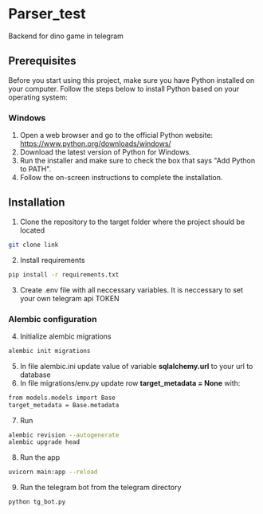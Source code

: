 # Parser_test

Backend for dino game in telegram

## Prerequisites

Before you start using this project, make sure you have Python installed on your computer. Follow the steps below to install Python based on your operating system:

### Windows

1. Open a web browser and go to the official Python website: https://www.python.org/downloads/windows/
2. Download the latest version of Python for Windows.
3. Run the installer and make sure to check the box that says "Add Python to PATH".
4. Follow the on-screen instructions to complete the installation.
## Installation

1. Сlone the repository to the target folder where the project should be located

```bash
git clone link
```

2. Install requirements

```bash
pip install -r requirements.txt
```

3. Create .env file with all neccessary variables. It is neccessary to set your own telegram api TOKEN

### Alembic configuration
4. Initialize alembic migrations

```bash
alembic init migrations
```

5. In file alembic.ini update value of variable **sqlalchemy.url** to your url to database
6. In file migrations/env.py update row **target_metadata = None** with:
```bash
from models.models import Base
target_metadata = Base.metadata
```

7. Run
```bash
alembic revision --autogenerate
alembic upgrade head
```

8. Run the app
```bash
uvicorn main:app --reload  
```

9. Run the telegram bot from the telegram directory
```bash
python tg_bot.py
```
 



